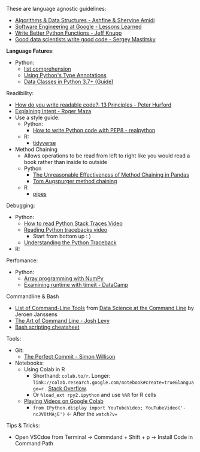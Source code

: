These are language agnostic guidelines: 
  * [Algorithms & Data Structures - Ashfine & Shervine Amidi](https://superstudy.guide/algorithms-data-structures/foundations/algorithmic-concepts)
  * [Software Engineering at Google - Lessons Learned](https://abseil.io/resources/swe-book/html/toc.html) 
  * [Write Better Python Functions - Jeff Knupp](https://medium.com/hackernoon/write-better-python-functions-c3a9a36382a6) 
  * [Good data scientists write good code - Sergey Mastitsky](https://towardsdatascience.com/good-data-scientists-write-good-code-28352a826d1f)
    
    
  
**Language Fatures**:
  * Python: 
    * [list comprehension](https://www.youtube.com/watch?v=belS2Ek4-ow)
    * [Using Python's Type Annotations](https://dev.to/dstarner/using-pythons-type-annotations-4cfe)
    * [Data Classes in Python 3.7+ (Guide)](https://realpython.com/python-data-classes/)
          
Readibility:
  * [How do you write readable code?: 13 Principles - Peter Hurford](https://gist.github.com/peterhurford/3ad9f48071bd2665a8af)
  * [Explaining Intent - Roger Maza](https://www.linkedin.com/posts/rogermaza_softwareengineering-coding-softwaredesign-activity-6909903006117298176--2PO/?utm_source=linkedin_share&utm_medium=member_desktop_web)
  * Use a style guide:
    * Python:
      * [How to write Python code with PEP8 - realpython](https://realpython.com/python-pep8/)
    * R:
      * [tidyverse](https://style.tidyverse.org/)
  * Method Chaining
    * Allows operations to be read from left to right like you would read a book rather than inside to outside
    * Python
      * [The Unreasonable Effectiveness of Method Chaining in Pandas](https://towardsdatascience.com/the-unreasonable-effectiveness-of-method-chaining-in-pandas-15c2109e3c69)
      * [Tom Augspurger method chaining](https://tomaugspurger.github.io/method-chaining)
    * R
      * [pipes](https://r4ds.had.co.nz/pipes.html)

Debugging:
  * Python:
    * [How to read Python Stack Traces Video](https://www.youtube.com/watch?v=3p3p6kp39to)
    * [Reading Python tracebacks video](https://www.youtube.com/watch?v=g9O9j34Vxww)
      * Start from bottom up : )     
    * [Understanding the Python Traceback](https://realpython.com/python-traceback/)
  * R:

Perfomance:
  * Python:
    * [Array programming with NumPy](https://www.nature.com/articles/s41586-020-2649-2)
    * [Examining runtime with timeit - DataCamp](https://campus.datacamp.com/courses/writing-efficient-python-code/timing-and-profiling-code?ex=1)

Commandline & Bash
  * [List of Command-Line Tools](https://datascienceatthecommandline.com/2e/list-of-command-line-tools.html) from [Data Science at the Command Line](https://datascienceatthecommandline.com/2e/chapter-1-introduction.html) by Jeroen Janssens
  * [The Art of Command Line - Josh Levy](https://github.com/jlevy/the-art-of-command-line#basics)
  * [Bash scripting cheatsheet](https://devhints.io/bash)

Tools:
  * Git:
    * [The Perfect Commit - Simon Willison](https://simonwillison.net/2022/Oct/29/the-perfect-commit/)
  * Notebooks:
    * Using Colab in R
      * Shorthand: `colab.to/r`. Longer: `link://colab.research.google.com/notebook#create=true&language=r` . [Stack Overflow](https://stackoverflow.com/questions/54595285/how-to-use-r-with-google-colaboratory). 
      * Or `%load_ext rpy2.ipython` and use `%%R` for R cells
    * [Playing Videos on Google Colab](https://stackoverflow.com/questions/52050860/playing-videos-on-google-colab) 
      * `from IPython.display import YouTubeVideo; YouTubeVideo('-ncJV0tMAjE')` <- After the `watch?v=` 
      
      
Tips & Tricks:
  * Open VSCdoe from Terminal -> Commdand + Shift + p -> Install Code in Command Path 
